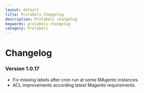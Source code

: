 ```yaml
---
layout: default
title: Prolabels Changelog
description: Prolabels changelog
keywords: prolabels changelog
category: Prolabels
---
```


# Changelog

### Version 1.0.17

 -  Fix missing labels after cron run at some MAgento instances.
 -  ACL improvements according latest Magento requirements.
